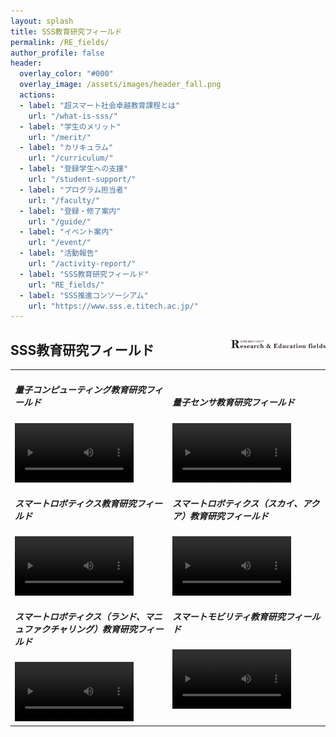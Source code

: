 ```yaml
---
layout: splash
title: SSS教育研究フィールド
permalink: /RE_fields/
author_profile: false
header:
  overlay_color: "#000"
  overlay_image: /assets/images/header_fall.png
  actions:
  - label: "超スマート社会卓越教育課程とは"
    url: "/what-is-sss/"
  - label: "学生のメリット"
    url: "/merit/"
  - label: "カリキュラム"
    url: "/curriculum/"
  - label: "登録学生への支援​"
    url: "/student-support/"
  - label: "プログラム担当者​"
    url: "/faculty/"
  - label: "登録・修了案内"
    url: "/guide/"
  - label: "イベント案内"
    url: "/event/"
  - label: "活動報告"
    url: "/activity-report/"
  - label: "SSS教育研究フィールド"
    url: "RE_fields/"
  - label: "SSS推進コンソーシアム"
    url: "https://www.sss.e.titech.ac.jp/"
---
```


## SSS教育研究フィールド  <img src="/assets/images/logo_R&E.png" width="30%" height="30%" align="right"/>

<table style="border:none;" width="100%">
    <td style="border:none;" width="50%">

<h5>量子コンピューティング教育研究フィールド</h5>
<video width="80%" src="/video/quantum_computer.m4v"  controls></video>

<h5>スマートロボティクス教育研究フィールド</h5>
<video width="80%" src="/video/robotics.m4v" controls></video>

<h5>スマートロボティクス（ランド、マニュファクチャリング）教育研究フィールド</h5>
<video width="80%" src="/video/robotics_l_m.m4v" controls></video>

</td>
<td style="border:none;" width="50%">

<h5>量子センサ教育研究フィールド</h5>
<video width="80%" src="/video/quantum_sensor.m4v" controls></video>

<h5>スマートロボティクス（スカイ、アクア）教育研究フィールド</h5>
<video width="80%" src="/video/robotics_a_s.m4v" controls></video>

<h5>スマートモビリティ教育研究フィールド</h5>
<video width="80%" src="/video/mobility.m4v" controls></video>

</td>
</table>

